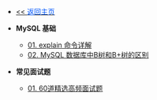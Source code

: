 <!-- ./_sidebar.md -->
- [<< <font color="#0056fd">返回主页</font>](/)

- **MySQL 基础**
	- [01. explain 命令详解](./stack/sql/basic/explain-the-command-in-detail.md)
	- [02. MySQL 数据库中B树和B+树的区别](./stack/sql/basic/The-difference-between-B-tree-and-b+-tree-in-MySQL-database.md)

- **常见面试题**
	- [01. 60道精选高频面试题](./stack/sql/basic/60-high-frequency-interview-questions-selected-from-the-database.md)